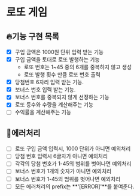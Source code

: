 # 로또 게임

## 🔥기능 구현 목록
  - [x] 구입 금액은 1000원 단위 입력 받는 기능
  - [x] 구입 금액을 토대로 로또 발행하는 기능
    - 로또 번호는 1~45 중의 6개를 중복하지 않고 생성
    - 로또 발행 횟수 만큼 로또 번호 출력
  - [x] 당첨번호 6자리 입력 받는 기능.
  - [x] 보너스 번호 입력 받는 기능.
  - [x] 보너스 번호를 중복되지 않게 선정하는 기능
  - [x] 로또 등수와 수량을 계산해주는 기능
  - [ ] 수익률을 계산해주는 기능
  
## 🚫에러처리

  - [ ] 로또 구입 금액 입력시, 1000 단위가 아니면 예외처리
  - [ ] 당첨 번호 입력시 6글자가 아니면 예외처리
  - [ ] 각각의 당첨 번호가 1-45의 범위를 벗어나면 예외처리
  - [ ] 보너스 번호가 1개의 숫자가 아니면 예외처리
  - [ ] 보너스 번호가 1-45의 범위를 벗어나면 예외처리
  - [ ] 모든 에러처리의 prefix는 **'[ERROR]'**를 붙여준다.
